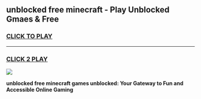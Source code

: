 
## unblocked free minecraft - Play Unblocked Gmaes & Free
<h3>
<a href="https://news.freeplayer.one?title=unblocked_free_minecraft&ref=23F">CLICK TO PLAY</a></h3>
<hr>

<h3>
<a href="https://news.freeplayer.one?title=unblocked_free_minecraft&ref=23F">CLICK 2 PLAY</a>
  
</h3>

<a href="https://news.freeplayer.one?title=unblocked_free_minecraft&ref=23F/"><img src="https://clearcache.store/games.png"></a>


**unblocked free minecraft games unblocked: Your Gateway to Fun and Accessible Online Gaming**
